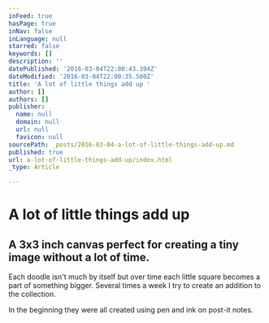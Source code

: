 ```yaml
---
inFeed: true
hasPage: true
inNav: false
inLanguage: null
starred: false
keywords: []
description: ''
datePublished: '2016-03-04T22:00:43.394Z'
dateModified: '2016-03-04T22:00:35.580Z'
title: 'A lot of little things add up '
author: []
authors: []
publisher:
  name: null
  domain: null
  url: null
  favicon: null
sourcePath: _posts/2016-03-04-a-lot-of-little-things-add-up.md
published: true
url: a-lot-of-little-things-add-up/index.html
_type: Article

---
```

# A lot of little things add up

## A 3x3 inch canvas perfect for creating a tiny image without a lot of time. 

Each doodle isn't much by itself but over time each little square becomes a part of something bigger. Several times a week I try to create an addition to the collection. 

In the beginning they were all created using pen and ink on post-it notes.